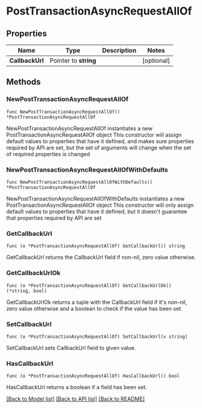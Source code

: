 # PostTransactionAsyncRequestAllOf

## Properties

Name | Type | Description | Notes
------------ | ------------- | ------------- | -------------
**CallbackUrl** | Pointer to **string** |  | [optional] 

## Methods

### NewPostTransactionAsyncRequestAllOf

`func NewPostTransactionAsyncRequestAllOf() *PostTransactionAsyncRequestAllOf`

NewPostTransactionAsyncRequestAllOf instantiates a new PostTransactionAsyncRequestAllOf object
This constructor will assign default values to properties that have it defined,
and makes sure properties required by API are set, but the set of arguments
will change when the set of required properties is changed

### NewPostTransactionAsyncRequestAllOfWithDefaults

`func NewPostTransactionAsyncRequestAllOfWithDefaults() *PostTransactionAsyncRequestAllOf`

NewPostTransactionAsyncRequestAllOfWithDefaults instantiates a new PostTransactionAsyncRequestAllOf object
This constructor will only assign default values to properties that have it defined,
but it doesn't guarantee that properties required by API are set

### GetCallbackUrl

`func (o *PostTransactionAsyncRequestAllOf) GetCallbackUrl() string`

GetCallbackUrl returns the CallbackUrl field if non-nil, zero value otherwise.

### GetCallbackUrlOk

`func (o *PostTransactionAsyncRequestAllOf) GetCallbackUrlOk() (*string, bool)`

GetCallbackUrlOk returns a tuple with the CallbackUrl field if it's non-nil, zero value otherwise
and a boolean to check if the value has been set.

### SetCallbackUrl

`func (o *PostTransactionAsyncRequestAllOf) SetCallbackUrl(v string)`

SetCallbackUrl sets CallbackUrl field to given value.

### HasCallbackUrl

`func (o *PostTransactionAsyncRequestAllOf) HasCallbackUrl() bool`

HasCallbackUrl returns a boolean if a field has been set.


[[Back to Model list]](../README.md#documentation-for-models) [[Back to API list]](../README.md#documentation-for-api-endpoints) [[Back to README]](../README.md)


